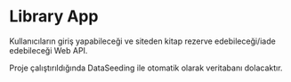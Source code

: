 
# Library App

Kullanıcıların giriş yapabileceği ve siteden kitap rezerve edebileceği/iade edebileceği Web API.

Proje çalıştırıldığında DataSeeding ile otomatik olarak veritabanı dolacaktır.
